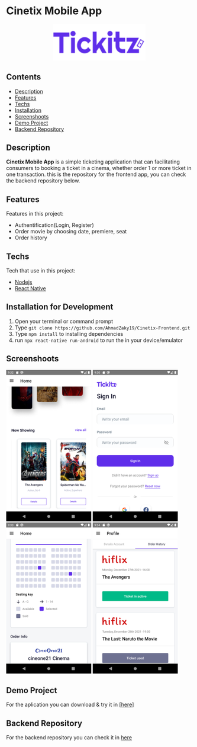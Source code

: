 # Cinetix Mobile App

<div align="center">
    <img width="250" src="./src/assets/img/tickitzPurple.png">
</div>

## Contents

- [Description](#description)
- [Features](#features)
- [Techs](#techs)
- [Installation](#installation-for-development)
- [Screenshoots](#screenshoots)
- [Demo Project](#demo-project)
- [Backend Repository](#backend-repository)

## Description

**Cinetix Mobile App** is a simple ticketing application that can facilitating consumers to booking a ticket in a cinema, whether order 1 or more ticket in one transaction. this is the repository for the frontend app, you can check the backend repository below.

## Features

Features in this project:

- Authentification(Login, Register)
- Order movie by choosing date, premiere, seat
- Order history

## Techs

Tech that use in this project:

- [Nodejs](https://nodejs.org/en/docs/)
- [React Native](https://reactnative.dev/)

## Installation for Development

1. Open your terminal or command prompt
2. Type `git clone https://github.com/AhmadZaky19/Cinetix-Frontend.git`
3. Type `npm install` to installing dependencies
4. run `npx react-native run-android` to run the in your device/emulator

## Screenshoots
<p float="left">
<img width="230" src="./screenshots/home.png">
<img width="230" src="./screenshots/login.png">
<img width="230" src="./screenshots/seat.png">
<img width="230" src="./screenshots/order_history.png">
</p>

## Demo Project

For the aplication you can download & try it in [[here](https://drive.google.com/file/d/1LkyZmh5T4aI5z6icGZCFBLKYk0Ja1Bm6/view?usp=sharing)]

## Backend Repository

For the backend repository you can check it in [here](https://github.com/AhmadZaky19/Cinetix-Backend)

